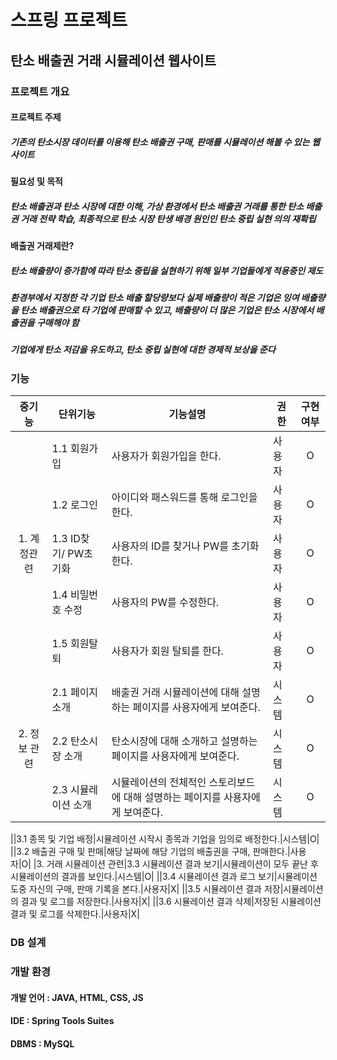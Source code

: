 # 스프링 프로젝트
## 탄소 배출권 거래 시뮬레이션 웹사이트

### 프로젝트 개요
#### 프로젝트 주제
##### 기존의 탄소시장 데이터를 이용해 탄소 배출권 구매, 판매를 시뮬레이션 해볼 수 있는 웹사이트
#### 필요성 및 목적
##### 탄소 배출권과 탄소 시장에 대한 이해, 가상 환경에서 탄소 배출권 거래를 통한 탄소 배출권 거래 전략 학습, 최종적으로 탄소 시장 탄생 배경 원인인 탄소 중립 실현 의의 재확립

#### 배출권 거래제란?
##### 탄소 배출량이 증가함에 따라 탄소 중립을 실현하기 위해 일부 기업들에게 적용중인 제도
##### 환경부에서 지정한 각 기업 탄소 배출 할당량보다 실제 배출량이 적은 기업은 잉여 배출량을 탄소 배출권으로 타 기업에 판매할 수 있고, 배출량이 더 많은 기업은 탄소 시장에서 배출권을 구매해야 함
##### 기업에게 탄소 저감을 유도하고, 탄소 중립 실현에 대한 경제적 보상을 준다

### 기능
|중기능|단위기능|기능설명|권한|구현여부|
|:---:|---|---|---|:---:|
||1.1 회원가입|사용자가 회원가입을 한다.|사용자|O|
||1.2 로그인|아이디와 패스워드를 통해 로그인을 한다.|사용자|O|
|1. 계정관련|1.3 ID찾기/ PW초기화|사용자의 ID를 찾거나 PW를 초기화 한다.|사용자|O|
||1.4 비밀번호 수정|사용자의 PW를 수정한다.|사용자|O|
||1.5 회원탈퇴|사용자가 회원 탈퇴를 한다.|사용자|O|
||2.1 페이지 소개|배출권 거래 시뮬레이션에 대해 설명하는 페이지를 사용자에게 보여준다.|시스템|O|
|2. 정보 관련|2.2 탄소시장 소개|탄소시장에 대해 소개하고 설명하는 페이지를 사용자에게 보여준다.|시스템|O|
||2.3 시뮬레이션 소개|시뮬레이션의 전체적인 스토리보드에 대해 설명하는 페이지를 사용자에게 보여준다.|시스템|O|

||3.1 종목 및 기업 배정|시뮬레이션 시작시 종목과 기업을 임의로 배정한다.|시스템|O|
||3.2 배출권 구매 및 판매|해당 날짜에 해당 기업의 배출권을 구매, 판매한다.|사용자|O|
|3. 거래 시뮬레이션 관련|3.3 시뮬레이션 결과 보기|시뮬레이션이 모두 끝난 후 시뮬레이션의 결과를 보인다.|시스템|O|
||3.4 시뮬레이션 결과 로그 보기|시뮬레이션 도중 자신의 구매, 판매 기록을 본다.|사용자|X|
||3.5 시뮬레이션 결과 저장|시뮬레이션의 결과 및 로그를 저장한다.|사용자|X|
||3.6 시뮬레이션 결과 삭제|저장된 시뮬레이션 결과 및 로그를 삭제한다.|사용자|X|

### DB 설계

### 개발 환경
#### 개발 언어 : JAVA, HTML, CSS, JS
#### IDE : Spring Tools Suites
#### DBMS : MySQL
